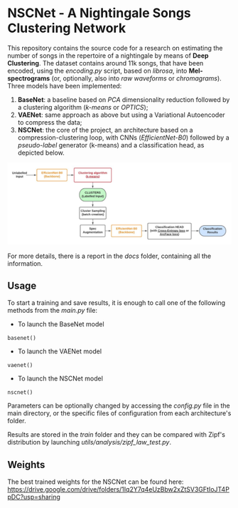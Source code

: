 # NSCNet - A Nightingale Songs Clustering Network

This repository contains the source code for a research on estimating the number of songs in the repertoire of a nightingale by means of **Deep Clustering**.
The dataset contains around 11k songs, that have been encoded, using the *encoding.py* script, based on *librosa*, into **Mel-spectrograms** (or, optionally, also into *raw waveforms* or *chromagrams*).
Three models have been implemented:
1. **BaseNet**: a baseline based on *PCA* dimensionality reduction followed by a clustering algorithm (*k-means* or *OPTICS*);
2. **VAENet**: same approach as above but using a Variational Autoencoder to compress the data;
3. **NSCNet**: the core of the project, an architecture based on a compression-clustering loop, with CNNs (*EfficientNet-B0*) followed by a *pseudo-label* generator (k-means) and a classification head, as depicted below.

![NSCNet representation](https://github.com/LIA-UniBo/NSCNet/blob/main/docs/NSCNet%20representation.jpg "NSCNet representation")

For more details, there is a report in the *docs* folder, containing all the information.

## Usage
To start a training and save results, it is enough to call one of the following methods from the *main.py* file:
- To launch the BaseNet model
```
basenet()
```
- To launch the VAENet model
```
vaenet()
```
- To launch the NSCNet model
```
nscnet()
```

Parameters can be optionally changed by accessing the *config.py* file in the main directory, or the specific files of configuration from each architecture's folder.

Results are stored in the *train* folder and they can be compared with Zipf's distribution by launching *utils/analysis/zipf_law_test.py*.

## Weights
The best trained weights for the NSCNet can be found here:
https://drive.google.com/drive/folders/1Iq2Y7q4eUzBbw2xZtSV3GFtIoJT4PpDC?usp=sharing
